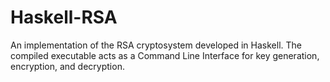 # Haskell-RSA
An implementation of the RSA cryptosystem developed in Haskell. The compiled executable acts as a Command Line Interface for key generation, encryption, and decryption.
